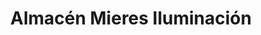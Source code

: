 ---
title: "Almacén Mieres Iluminación"
url: /morcin/almacen-mieres-iluminacion/
shop: eléctrico
---